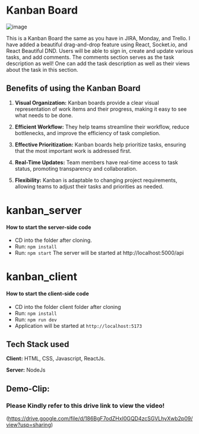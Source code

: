# Kanban Board
![image](https://github.com/lalaavipsha/Kanban/assets/53574326/2698f24a-4fb7-42bb-a6ba-9f3d769e76cb)


This is a Kanban Board the same as you have in JIRA, Monday, and Trello. I have added a beautiful drag-and-drop feature using React, Socket.io, and React Beautiful DND. Users will be able to sign in, create and update various tasks, and add comments. The comments section serves as the task description as well! One can add the task description as well as their views about the task in this section.


## Benefits of using the Kanban Board

1. **Visual Organization:** Kanban boards provide a clear visual representation of work items and their progress, making it easy to see what needs to be done.

2. **Efficient Workflow:** They help teams streamline their workflow, reduce bottlenecks, and improve the efficiency of task completion.

3. **Effective Prioritization:** Kanban boards help prioritize tasks, ensuring that the most important work is addressed first.

4. **Real-Time Updates:** Team members have real-time access to task status, promoting transparency and collaboration.

5. **Flexibility:** Kanban is adaptable to changing project requirements, allowing teams to adjust their tasks and priorities as needed.


# kanban_server

#### How to start the server-side code

- CD into the folder after cloning.
- Run: `npm install`
- Run: `npm start`
The server will be started at http://localhost:5000/api

# kanban_client

#### How to start the client-side code

- CD into the folder client folder after cloning
- Run: `npm install`
- Run: `npm run dev`
- Application will be started at `http://localhost:5173`

## Tech Stack used

**Client:** HTML, CSS, Javascript, ReactJs.

**Server:** NodeJs


## Demo-Clip:
### Please Kindly refer to this drive link to view the video!
(https://drive.google.com/file/d/186BgF7odZHxI0GQD4zcSGVLhyXwb2p09/view?usp=sharing)
